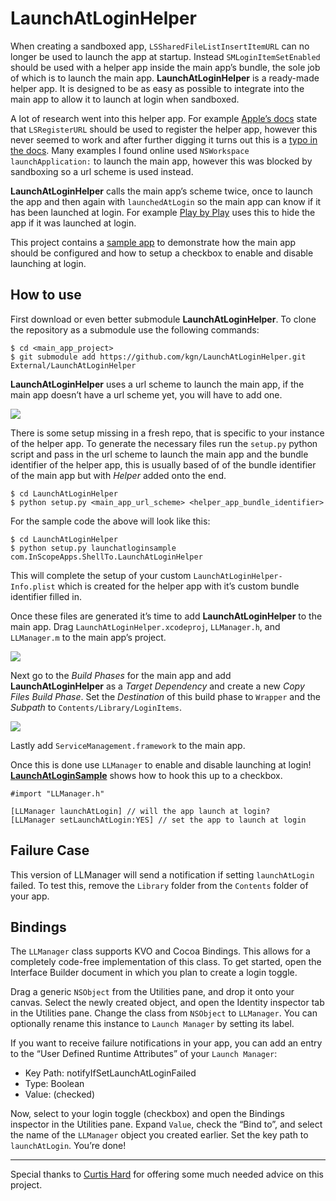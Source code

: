 # LaunchAtLoginHelper

When creating a sandboxed app, `LSSharedFileListInsertItemURL` can no longer be used to launch the app at startup. Instead `SMLoginItemSetEnabled` should be used with a helper app inside the main app’s bundle, the sole job of which is to launch the main app. **LaunchAtLoginHelper** is a ready-made helper app. It is designed to be as easy as possible to integrate into the main app to allow it to launch at login when sandboxed.

A lot of research went into this helper app. For example [Apple’s docs](http://developer.apple.com/library/mac/#documentation/Security/Conceptual/AppSandboxDesignGuide/DesigningYourSandbox/DesigningYourSandbox.html#//apple_ref/doc/uid/TP40011183-CH4-SW3) state that `LSRegisterURL` should be used to register the helper app, however this never seemed to work and after further digging it turns out this is a [typo in the docs](https://devforums.apple.com/message/647212#647212). Many examples I found online used `NSWorkspace launchApplication:` to launch the main app, however this was blocked by sandboxing so a url scheme is used instead.

**LaunchAtLoginHelper** calls the main app’s scheme twice, once to launch the app and then again with `launchedAtLogin` so the main app can know if it has been launched at login. For example [Play by Play](http://playbyplayapp.com) uses this to hide the app if it was launched at login.

This project contains a [sample app](https://github.com/kgn/LaunchAtLoginHelper/tree/master/LaunchAtLoginSample) to demonstrate how the main app should be configured and how to setup a checkbox to enable and disable launching at login.

## How to use

First download or even better submodule **LaunchAtLoginHelper**. To clone the repository as a submodule use the following commands:

```
$ cd <main_app_project>
$ git submodule add https://github.com/kgn/LaunchAtLoginHelper.git External/LaunchAtLoginHelper
```

**LaunchAtLoginHelper** uses a url scheme to launch the main app, if the main app doesn’t have a url scheme yet, you will have to add one.

![](http://kgn.github.com/content/launchatlogin/url_scheme.png)

There is some setup missing in a fresh repo, that is specific to your instance of the helper app. To generate the necessary files run the `setup.py` python script and pass in the url scheme to launch the main app and the bundle identifier of the helper app, this is usually based of of the bundle identifier of the main app but with *Helper* added onto the end.

```
$ cd LaunchAtLoginHelper
$ python setup.py <main_app_url_scheme> <helper_app_bundle_identifier>
```

For the sample code the above will look like this:

```
$ cd LaunchAtLoginHelper
$ python setup.py launchatloginsample com.InScopeApps.ShellTo.LaunchAtLoginHelper
```

This will complete the setup of your custom `LaunchAtLoginHelper-Info.plist` which is created for the helper app with it’s custom bundle identifier filled in.

Once these files are generated it’s time to add **LaunchAtLoginHelper** to the main app. Drag `LaunchAtLoginHelper.xcodeproj`, `LLManager.h`, and `LLManager.m` to the main app’s project.

![](http://kgn.github.com/content/launchatlogin/drag_drop_file.png)

Next go to the *Build Phases* for the main app and add **LaunchAtLoginHelper** as a *Target Dependency* and create a new *Copy Files Build Phase*. Set the *Destination* of this build phase to `Wrapper` and the *Subpath* to `Contents/Library/LoginItems`.

![](http://kgn.github.com/content/launchatlogin/build_phases.png)

Lastly add `ServiceManagement.framework` to the main app.

Once this is done use `LLManager` to enable and disable launching at login! [**LaunchAtLoginSample**](https://github.com/kgn/LaunchAtLoginHelper/blob/master/LaunchAtLoginSample/LLAppDelegate.m) shows how to hook this up to a checkbox.

``` obj-c
#import "LLManager.h"

[LLManager launchAtLogin] // will the app launch at login?
[LLManager setLaunchAtLogin:YES] // set the app to launch at login
```

## Failure Case

This version of LLManager will send a notification if setting `launchAtLogin` failed. To test this, remove the `Library` folder from the `Contents` folder of your app.

## Bindings

The `LLManager` class supports KVO and Cocoa Bindings. This allows for a completely code-free implementation of this class. To get started, open the Interface Builder document in which you plan to create a login toggle. 

Drag a generic `NSObject` from the Utilities pane, and drop it onto your canvas. Select the newly created object, and open the Identity inspector tab in the Utilities pane. Change the class from `NSObject` to `LLManager`. You can optionally rename this instance to `Launch Manager` by setting its label.

If you want to receive failure notifications in your app, you can add an entry to the “User Defined Runtime Attributes” of your `Launch Manager`:

* Key Path: notifyIfSetLaunchAtLoginFailed
* Type: Boolean
* Value: (checked)

Now, select to your login toggle (checkbox) and open the Bindings inspector in the Utilities pane. Expand `Value`, check the “Bind to”, and select the name of the `LLManager` object you created earlier. Set the key path to `launchAtLogin`. You’re done!

---

Special thanks to [Curtis Hard](http://www.geekygoodness.com) for offering some much needed advice on this project.
